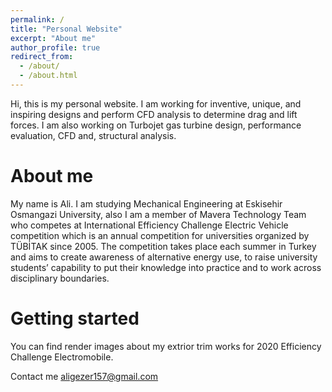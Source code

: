 ```yaml
---
permalink: /
title: "Personal Website"
excerpt: "About me"
author_profile: true
redirect_from: 
  - /about/
  - /about.html
---
```


Hi, this is my personal website. I am working for inventive, unique, and inspiring designs and perform CFD analysis to determine drag and lift forces. I am also working on Turbojet gas turbine design, performance evaluation, CFD and, structural analysis.

About me
======

My name is Ali. I am studying Mechanical Engineering at Eskisehir Osmangazi University, also I am a member of Mavera Technology Team who competes at International Efficiency Challenge Electric Vehicle competition which is an annual competition for universities organized by TÜBİTAK since 2005. The competition takes place each summer in Turkey and aims to create awareness of alternative energy use, to raise university students’ capability to put their knowledge into practice and to work across disciplinary boundaries. 



Getting started
======

You can find render images about my extrior trim works for 2020 Efficiency Challenge Electromobile.

Contact me aligezer157@gmail.com

